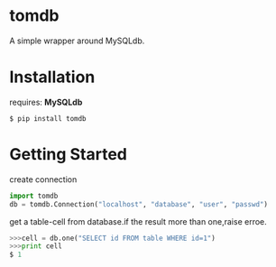 tomdb
=====

A simple wrapper around MySQLdb.

Installation
=====

requires: **MySQLdb**

``$ pip install tomdb``

Getting Started
=====

create connection

```python
import tomdb
db = tomdb.Connection("localhost", "database", "user", "passwd")
```
get a table-cell from database.if the result more than one,raise erroe.

```python
>>>cell = db.one("SELECT id FROM table WHERE id=1")
>>>print cell
$ 1
```
